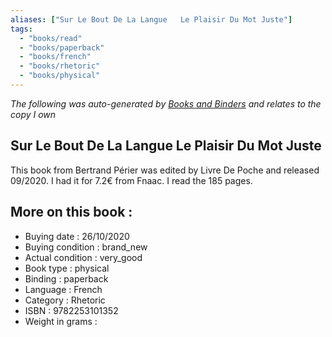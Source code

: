 ```yaml
---
aliases: ["Sur Le Bout De La Langue   Le Plaisir Du Mot Juste"] 
tags: 
  - "books/read" 
  - "books/paperback" 
  - "books/french"
  - "books/rhetoric"
  - "books/physical"
---
```


_The following was auto-generated by [Books and Binders](Books%20and%20Binders.md) and relates to the copy I own_
## Sur Le Bout De La Langue   Le Plaisir Du Mot Juste
This book from Bertrand Périer was edited by Livre De Poche and released 09/2020. I had it for 7.2€ from Fnaac. I read the 185 pages.

## More on this book :
- Buying date : 26/10/2020
- Buying condition : brand_new
- Actual condition : very_good
- Book type : physical
- Binding : paperback
- Language : French
- Category : Rhetoric
- ISBN : 9782253101352
- Weight in grams : 
